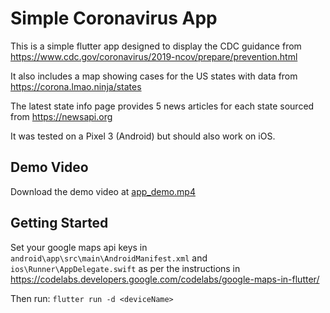 # Simple Coronavirus App

This is a simple flutter app designed to display the CDC guidance from https://www.cdc.gov/coronavirus/2019-ncov/prepare/prevention.html

It also includes a map showing cases for the US states with data from https://corona.lmao.ninja/states

The latest state info page provides 5 news articles for each state sourced from https://newsapi.org

It was tested on a Pixel 3 (Android) but should also work on iOS.

## Demo Video

Download the demo video at [app_demo.mp4](https://raw.githubusercontent.com/christiandmiles/simple-coronavirus-app/master/app_demo.mp4)

## Getting Started

Set your google maps api keys in `android\app\src\main\AndroidManifest.xml` and `ios\Runner\AppDelegate.swift` as per the instructions in https://codelabs.developers.google.com/codelabs/google-maps-in-flutter/

Then run: `flutter run -d <deviceName>`
